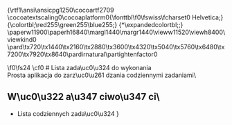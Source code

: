 {\rtf1\ansi\ansicpg1250\cocoartf2709
\cocoatextscaling0\cocoaplatform0{\fonttbl\f0\fswiss\fcharset0 Helvetica;}
{\colortbl;\red255\green255\blue255;}
{\*\expandedcolortbl;;}
\paperw11900\paperh16840\margl1440\margr1440\vieww11520\viewh8400\viewkind0
\pard\tx720\tx1440\tx2160\tx2880\tx3600\tx4320\tx5040\tx5760\tx6480\tx7200\tx7920\tx8640\pardirnatural\partightenfactor0

\f0\fs24 \cf0 # Lista zada\uc0\u324  do wykonania\
Prosta aplikacja do zarz\uc0\u261 dzania codziennymi zadaniami\
## W\uc0\u322 a\u347 ciwo\u347 ci\
* Lista codziennych zada\uc0\u324 }